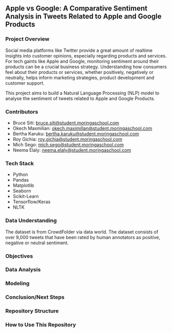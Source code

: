 ## Apple vs Google: A Comparative Sentiment Analysis in Tweets Related to Apple and Google Products
### Project Overview
Social media platforms like Twitter provide a great amount of realtime insights into customer opinions, especially regarding products and services. For tech gaints like Apple and Google, monitoring sentiment around their products can be a crucial business strategy. Understanding how consumers feel about their products or services, whether positively, negatively or neutrally, helps inform marketing strategies, product development and customer support.

This project aims to build a Natural Language Processing (NLP) model to analyse the sentiment of tweets related to Apple and Google Products.
### Contributors
* Bruce Siti: bruce.siti@student.moringaschool.com
* Okech Maxmilian: okech.maximillan@student.moringaschool.com
* Bertha Karuku: bertha.karuku@student.moringaschool.com
* Roy Gichia: roy.gichia@student.moringaschool.com
* Mich Sego: mich.sego@student.moringaschool.com
* Neema Elaly: neema.elaly@student.moringaschool.com
### Tech Stack
* Python
* Pandas
* Matplotlib
* Seaborn
* Scikit-Learn
* Tensorflow/Keras
* NLTK
### Data Understanding
The dataset is from CrowdFolder via data world. The dataset consists of over 9,000 tweets that have been rated by human annotators as positive, negative or neutral sentiment.
### Objectives
### Data Analysis
### Modeling
### Conclusion/Next Steps
### Repository Structure
### How to Use This Repository

